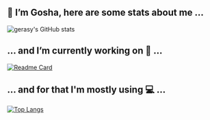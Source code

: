 ## 👋 I’m Gosha, here are some stats about me ...

![gerasy's GitHub stats](https://github-readme-stats.vercel.app/api?username=gerasy1987&show_icons=true&theme=gruvbox)

## ... and I’m currently working on 🔭 ...

[![Readme Card](https://github-readme-stats.vercel.app/api/pin/?username=gerasy1987&repo=hiddenmeta&theme=gruvbox)](https://github.com/gerasy1987/hiddenmeta) 

## ... and for that I'm mostly using 💻 ...

[![Top Langs](https://github-readme-stats.vercel.app/api/top-langs/?username=gerasy1987&layout=compact&theme=gruvbox)](https://github.com/gerasy1987/hiddenmeta)


<!--
**gerasy1987/gerasy1987** is a ✨ _special_ ✨ repository because its `README.md` (this file) appears on your GitHub profile.

Here are some ideas to get you started:


- 🌱 I’m currently learning ...
- 👯 I’m looking to collaborate on ...
- 🤔 I’m looking for help with ...
- 💬 Ask me about ...
- 📫 How to reach me: ...
- 😄 Pronouns: ...
- ⚡ Fun fact: ...
-->
